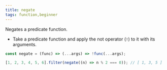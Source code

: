 ```yaml
---
title: negate
tags: function,beginner
---
```


Negates a predicate function.

- Take a predicate function and apply the not operator (`!`) to it with its arguments.

```js
const negate = (func) => (...args) => !func(...args);
```

```js
[1, 2, 3, 4, 5, 6].filter(negate((n) => n % 2 === 0)); // [ 1, 3, 5 ]
```

